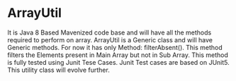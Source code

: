 # ArrayUtil
It is Java 8 Based Mavenized code base and will have all the methods required to perform on array. ArrayUtil is a Generic class and will have Generic methods.
For now it has only Method: filterAbsent(). This method filters the Elements present in Main Array but not in Sub Array. This method is fully tested using Junit Tese Cases.
Junit Test cases are based on JUnit5.
This utility class will evolve further. 
